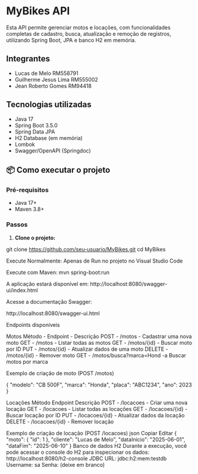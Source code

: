 #  MyBikes API

  
Esta API permite gerenciar motos e locações, com funcionalidades completas de cadastro, busca, atualização e remoção de registros, utilizando Spring Boot, JPA e banco H2 em memória.


## Integrantes

- Lucas de Melo RM558791
- Guilherme Jesus Lima RM555002
- Jean Roberto Gomes RM94418


##  Tecnologias utilizadas

- Java 17
- Spring Boot 3.5.0
- Spring Data JPA
- H2 Database (em memória)
- Lombok
- Swagger/OpenAPI (Springdoc)


## 📦 Como executar o projeto

### Pré-requisitos

- Java 17+
- Maven 3.8+

### Passos

1. **Clone o projeto:**

git clone https://github.com/seu-usuario/MyBikes.git
cd MyBikes

Execute Normalmente:
Apenas de Run no projeto no Visual Studio Code

Execute com Maven:
mvn spring-boot:run

A aplicação estará disponível em:
http://localhost:8080/swagger-ui/index.html

Acesse a documentação Swagger:

http://localhost:8080/swagger-ui.html

Endpoints disponíveis

Motos
Método -	Endpoint -	Descrição
POST -	/motos -	Cadastrar uma nova moto
GET -	/motos -	Listar todas as motos
GET -	/motos/{id} -	Buscar moto por ID
PUT -	/motos/{id} -	Atualizar dados de uma moto
DELETE -	/motos/{id} -	Remover moto
GET -	/motos/busca?marca=Hond -a	Buscar motos por marca

Exemplo de criação de moto (POST /motos)

{
  "modelo": "CB 500F",
  "marca": "Honda",
  "placa": "ABC1234",
  "ano": 2023
}

Locações
Método	Endpoint	Descrição
POST -	/locacoes -	Criar uma nova locação
GET -	/locacoes -	Listar todas as locações
GET -	/locacoes/{id} -	Buscar locação por ID
PUT -	/locacoes/{id} -	Atualizar dados da locação
DELETE -	/locacoes/{id} -	Remover locação

Exemplo de criação de locação (POST /locacoes)
json
Copiar
Editar
{
  "moto": { "id": 1 },
  "cliente": "Lucas de Melo",
  "dataInicio": "2025-06-01",
  "dataFim": "2025-06-10"
}
Banco de dados H2
Durante a execução, você pode acessar o console do H2 para inspecionar os dados:
http://localhost:8080/h2-console
JDBC URL: jdbc:h2:mem:testdb
Username: sa
Senha: (deixe em branco)

